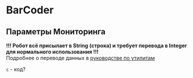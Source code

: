 # BarCoder 
## Параметры Мониторинга

**!!! Робот всё присылает в String (строка) и требует перевода в Integer для нормального использования !!!**  
Подробнее о переводе данных в [руководстве по утилитам](Utils.md)  

`c` - код?

